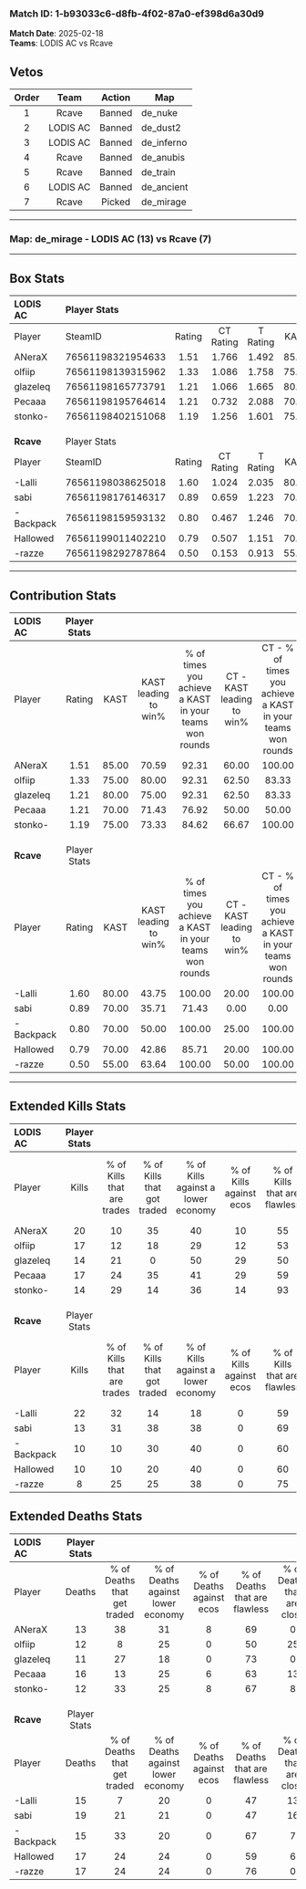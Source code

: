 ### Match ID: 1-b93033c6-d8fb-4f02-87a0-ef398d6a30d9  
**Match Date**: 2025-02-18  
**Teams**: LODIS AC vs Rcave  

## Vetos  

| Order | Team | Action | Map |
| :---: | :--: | :----: | --- |
| 1 | Rcave | Banned | de_nuke |
| 2 | LODIS AC | Banned | de_dust2 |
| 3 | LODIS AC | Banned | de_inferno |
| 4 | Rcave | Banned | de_anubis |
| 5 | Rcave | Banned | de_train |
| 6 | LODIS AC | Banned | de_ancient |
| 7 | Rcave | Picked | de_mirage |

---  

### **Map**: de_mirage - LODIS AC (13) vs Rcave (7)  
---  

## Box Stats  

| **LODIS AC** | Player Stats      |        |           |          |       |       |       |         |        |      |     |
| :- | :- | :-: | :-: | :-: | :-: | :-: | :-: | :-: | :-: | :-: | :-: |
| Player       | SteamID           | Rating | CT Rating | T Rating | KAST  |  ADR  | Kills | Assists | Deaths | K/D  | HS% |
| ANeraX       | 76561198321954633 |  1.51  |   1.766   |  1.492   | 85.00 | 91.1  |  20   |    4    |   13   | 1.54 | 40  |
| olfiip       | 76561198139315962 |  1.33  |   1.086   |  1.758   | 75.00 | 88.6  |  17   |    4    |   12   | 1.42 | 58  |
| glazeleq     | 76561198165773791 |  1.21  |   1.066   |  1.665   | 80.00 | 74.0  |  14   |    4    |   11   | 1.27 | 35  |
| Pecaaa       | 76561198195764614 |  1.21  |   0.732   |  2.088   | 70.00 | 95.7  |  17   |    4    |   16   | 1.06 | 58  |
| stonko-      | 76561198402151068 |  1.19  |   1.256   |  1.601   | 75.00 | 85.8  |  14   |    5    |   12   | 1.17 | 78  |
|              |                   |        |           |          |       |       |       |         |        |      |     |
|              |                   |        |           |          |       |       |       |         |        |      |     |
|              |                   |        |           |          |       |       |       |         |        |      |     |
| **Rcave**    | Player Stats      |        |           |          |       |       |       |         |        |      |     |
| Player       | SteamID           | Rating | CT Rating | T Rating | KAST  |  ADR  | Kills | Assists | Deaths | K/D  | HS% |
| -Lalli       | 76561198038625018 |  1.60  |   1.024   |  2.035   | 80.00 | 122.6 |  22   |    3    |   15   | 1.47 | 45  |
| sabi         | 76561198176146317 |  0.89  |   0.659   |  1.223   | 70.00 | 76.0  |  13   |    4    |   19   | 0.68 | 30  |
| -Backpack    | 76561198159593132 |  0.80  |   0.467   |  1.246   | 70.00 | 56.9  |  10   |    2    |   15   | 0.67 | 70  |
| Hallowed     | 76561199011402210 |  0.79  |   0.507   |  1.151   | 70.00 | 64.2  |  10   |    6    |   17   | 0.59 | 70  |
| -razze       | 76561198292787864 |  0.50  |   0.153   |  0.913   | 55.00 | 42.8  |   8   |    2    |   17   | 0.47 | 75  |
---  

## Contribution Stats  

| **LODIS AC** | Player Stats |       |                      |                                                        |                           |                                                             |                          |                                                            |
| :- | :-: | :-: | :-: | :-: | :-: | :-: | :-: | :-: |
| Player       |    Rating    | KAST  | KAST leading to win% | % of times you achieve a KAST in your teams won rounds | CT - KAST leading to win% | CT - % of times you achieve a KAST in your teams won rounds | T - KAST leading to win% | T - % of times you achieve a KAST in your teams won rounds |
| ANeraX       |     1.51     | 85.00 |        70.59         |                         92.31                          |           60.00           |                           100.00                            |          85.71           |                           85.71                            |
| olfiip       |     1.33     | 75.00 |        80.00         |                         92.31                          |           62.50           |                            83.33                            |          100.00          |                           100.00                           |
| glazeleq     |     1.21     | 80.00 |        75.00         |                         92.31                          |           62.50           |                            83.33                            |          87.50           |                           100.00                           |
| Pecaaa       |     1.21     | 70.00 |        71.43         |                         76.92                          |           50.00           |                            50.00                            |          87.50           |                           100.00                           |
| stonko-      |     1.19     | 75.00 |        73.33         |                         84.62                          |           66.67           |                           100.00                            |          83.33           |                           71.43                            |
|              |              |       |                      |                                                        |                           |                                                             |                          |                                                            |
|              |              |       |                      |                                                        |                           |                                                             |                          |                                                            |
|              |              |       |                      |                                                        |                           |                                                             |                          |                                                            |
| **Rcave**    | Player Stats |       |                      |                                                        |                           |                                                             |                          |                                                            |
| Player       |    Rating    | KAST  | KAST leading to win% | % of times you achieve a KAST in your teams won rounds | CT - KAST leading to win% | CT - % of times you achieve a KAST in your teams won rounds | T - KAST leading to win% | T - % of times you achieve a KAST in your teams won rounds |
| -Lalli       |     1.60     | 80.00 |        43.75         |                         100.00                         |           20.00           |                           100.00                            |          54.55           |                           100.00                           |
| sabi         |     0.89     | 70.00 |        35.71         |                         71.43                          |           0.00            |                            0.00                             |          50.00           |                           83.33                            |
| -Backpack    |     0.80     | 70.00 |        50.00         |                         100.00                         |           25.00           |                           100.00                            |          60.00           |                           100.00                           |
| Hallowed     |     0.79     | 70.00 |        42.86         |                         85.71                          |           20.00           |                           100.00                            |          55.56           |                           83.33                            |
| -razze       |     0.50     | 55.00 |        63.64         |                         100.00                         |           50.00           |                           100.00                            |          66.67           |                           100.00                           |
---  

## Extended Kills Stats  

| **LODIS AC** | Player Stats |                            |                            |                                    |                         |                              |                                 |                                       |                    |           |
| :- | :-: | :-: | :-: | :-: | :-: | :-: | :-: | :-: | :-: | :-: |
| Player       |    Kills     | % of Kills that are trades | % of Kills that got traded | % of Kills against a lower economy | % of Kills against ecos | % of Kills that are flawless | % of Kills that are close duels | % of Kills that are assisted by flash | Pistol Round Kills | AWP Kills |
| ANeraX       |      20      |             10             |             35             |                 40                 |           10            |              55              |                5                |                   0                   |         1          |     1     |
| olfiip       |      17      |             12             |             18             |                 29                 |           12            |              53              |               12                |                   0                   |         1          |     0     |
| glazeleq     |      14      |             21             |             0              |                 50                 |           29            |              50              |                7                |                   0                   |         1          |     0     |
| Pecaaa       |      17      |             24             |             35             |                 41                 |           29            |              59              |               12                |                   0                   |         2          |     0     |
| stonko-      |      14      |             29             |             14             |                 36                 |           14            |              93              |                7                |                   0                   |         4          |     0     |
|              |              |                            |                            |                                    |                         |                              |                                 |                                       |                    |           |
|              |              |                            |                            |                                    |                         |                              |                                 |                                       |                    |           |
|              |              |                            |                            |                                    |                         |                              |                                 |                                       |                    |           |
| **Rcave**    | Player Stats |                            |                            |                                    |                         |                              |                                 |                                       |                    |           |
| Player       |    Kills     | % of Kills that are trades | % of Kills that got traded | % of Kills against a lower economy | % of Kills against ecos | % of Kills that are flawless | % of Kills that are close duels | % of Kills that are assisted by flash | Pistol Round Kills | AWP Kills |
| -Lalli       |      22      |             32             |             14             |                 18                 |            0            |              59              |                9                |                   0                   |         1          |     0     |
| sabi         |      13      |             31             |             38             |                 38                 |            0            |              69              |                8                |                   0                   |         1          |     0     |
| -Backpack    |      10      |             10             |             30             |                 40                 |            0            |              60              |               10                |                  10                   |         2          |     0     |
| Hallowed     |      10      |             10             |             20             |                 40                 |            0            |              60              |               10                |                   0                   |         2          |     0     |
| -razze       |      8       |             25             |             25             |                 38                 |            0            |              75              |               13                |                   0                   |         1          |     2     |
## Extended Deaths Stats  

| **LODIS AC** | Player Stats |                             |                                   |                          |                               |                            |                           |               |
| :- | :-: | :-: | :-: | :-: | :-: | :-: | :-: | :-: |
| Player       |    Deaths    | % of Deaths that get traded | % of Deaths against lower economy | % of Deaths against ecos | % of Deaths that are flawless | % of Deaths that are close | % of Deaths while blinded | Deaths to AWP |
| ANeraX       |      13      |             38              |                31                 |            8             |              69               |             0              |             0             |       0       |
| olfiip       |      12      |              8              |                25                 |            0             |              50               |             25             |             0             |       0       |
| glazeleq     |      11      |             27              |                18                 |            0             |              73               |             0              |             9             |       0       |
| Pecaaa       |      16      |             13              |                25                 |            6             |              63               |             13             |             0             |       1       |
| stonko-      |      12      |             33              |                25                 |            8             |              67               |             8              |             0             |       1       |
|              |              |                             |                                   |                          |                               |                            |                           |               |
|              |              |                             |                                   |                          |                               |                            |                           |               |
|              |              |                             |                                   |                          |                               |                            |                           |               |
| **Rcave**    | Player Stats |                             |                                   |                          |                               |                            |                           |               |
| Player       |    Deaths    | % of Deaths that get traded | % of Deaths against lower economy | % of Deaths against ecos | % of Deaths that are flawless | % of Deaths that are close | % of Deaths while blinded | Deaths to AWP |
| -Lalli       |      15      |              7              |                20                 |            0             |              47               |             13             |             0             |       1       |
| sabi         |      19      |             21              |                21                 |            0             |              47               |             16             |             0             |       0       |
| -Backpack    |      15      |             33              |                20                 |            0             |              67               |             7              |             0             |       0       |
| Hallowed     |      17      |             24              |                24                 |            0             |              59               |             6              |             0             |       0       |
| -razze       |      17      |             24              |                24                 |            0             |              76               |             0              |             0             |       0       |
